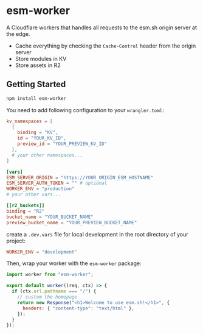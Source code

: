 # esm-worker

A Cloudflare workers that handles all requests to the esm.sh origin server at
the edge.

- Cache everything by checking the `Cache-Control` header from the origin server
- Store modules in KV
- Store assets in R2

## Getting Started

```bash
npm install esm-worker
```

You need to add following configuration to your `wrangler.toml`:

```toml
kv_namespaces = [
  {
    binding = "KV",
    id = "YOUR_KV_ID",
    preview_id = "YOUR_PREVIEW_KV_ID"
  },
  # your other namespaces...
]

[vars]
ESM_SERVER_ORIGIN = "https://YOUR_ORIGIN_ESM_HOSTNAME"
ESM_SERVER_AUTH_TOKEN = "" # optional
WORKER_ENV = "production"
# your other vars...

[[r2_buckets]]
binding = "R2"
bucket_name = "YOUR_BUCKET_NAME"
preview_bucket_name = "YOUR_PREVIEW_BUCKET_NAME"
```

create a `.dev.vars` file for local development in the root directory of your
project:

```toml
WORKER_ENV = "development"
```

Then, wrap your worker with the `esm-worker` package:

```js
import worker from "esm-worker";

export default worker((req, ctx) => {
  if (ctx.url.pathname === "/") {
    // custom the homepage
    return new Response("<h1>Welcome to use esm.sh!</h1>", {
      headers: { "content-type": "text/html" },
    });
  }
});
```
